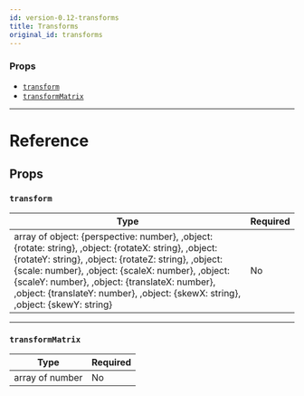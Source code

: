 ```yaml
---
id: version-0.12-transforms
title: Transforms
original_id: transforms
---
```


### Props

- [`transform`](transforms.md#transform)
- [`transformMatrix`](transforms.md#transformmatrix)

---

# Reference

## Props

### `transform`

| Type                                                                                                                                                                                                                                                                                                                                                    | Required |
| ------------------------------------------------------------------------------------------------------------------------------------------------------------------------------------------------------------------------------------------------------------------------------------------------------------------------------------------------------- | -------- |
| array of object: {perspective: number}, ,object: {rotate: string}, ,object: {rotateX: string}, ,object: {rotateY: string}, ,object: {rotateZ: string}, ,object: {scale: number}, ,object: {scaleX: number}, ,object: {scaleY: number}, ,object: {translateX: number}, ,object: {translateY: number}, ,object: {skewX: string}, ,object: {skewY: string} | No       |

---

### `transformMatrix`

| Type            | Required |
| --------------- | -------- |
| array of number | No       |
